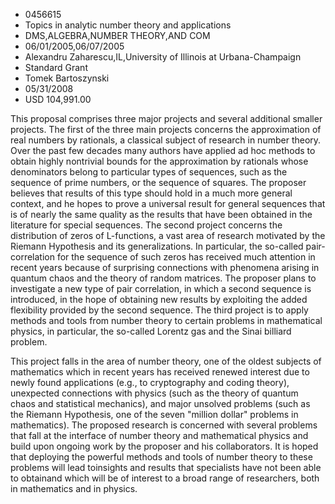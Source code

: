 
* 0456615
* Topics in analytic number theory and applications
* DMS,ALGEBRA,NUMBER THEORY,AND COM
* 06/01/2005,06/07/2005
* Alexandru Zaharescu,IL,University of Illinois at Urbana-Champaign
* Standard Grant
* Tomek Bartoszynski
* 05/31/2008
* USD 104,991.00

This proposal comprises three major projects and several additional smaller
projects. The first of the three main projects concerns the approximation of
real numbers by rationals, a classical subject of research in number theory.
Over the past few decades many authors have applied ad hoc methods to obtain
highly nontrivial bounds for the approximation by rationals whose denominators
belong to particular types of sequences, such as the sequence of prime numbers,
or the sequence of squares. The proposer believes that results of this type
should hold in a much more general context, and he hopes to prove a universal
result for general sequences that is of nearly the same quality as the results
that have been obtained in the literature for special sequences. The second
project concerns the distribution of zeros of L-functions, a vast area of
research motivated by the Riemann Hypothesis and its generalizations. In
particular, the so-called pair-correlation for the sequence of such zeros has
received much attention in recent years because of surprising connections with
phenomena arising in quantum chaos and the theory of random matrices. The
proposer plans to investigate a new type of pair correlation, in which a second
sequence is introduced, in the hope of obtaining new results by exploiting the
added flexibility provided by the second sequence. The third project is to apply
methods and tools from number theory to certain problems in mathematical
physics, in particular, the so-called Lorentz gas and the Sinai billiard
problem.

This project falls in the area of number theory, one of the oldest subjects of
mathematics which in recent years has received renewed interest due to newly
found applications (e.g., to cryptography and coding theory), unexpected
connections with physics (such as the theory of quantum chaos and statistical
mechanics), and major unsolved problems (such as the Riemann Hypothesis, one of
the seven "million dollar" problems in mathematics). The proposed research is
concerned with several problems that fall at the interface of number theory and
mathematical physics and build upon ongoing work by the proposer and his
collaborators. It is hoped that deploying the powerful methods and tools of
number theory to these problems will lead toinsights and results that
specialists have not been able to obtainand which will be of interest to a broad
range of researchers, both in mathematics and in physics.


